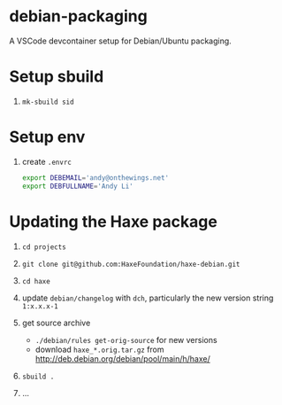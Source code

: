 # debian-packaging

A VSCode devcontainer setup for Debian/Ubuntu packaging.

# Setup sbuild

 1. `mk-sbuild sid`

# Setup env

 1. create `.envrc`
    ```sh
    export DEBEMAIL='andy@onthewings.net'
    export DEBFULLNAME='Andy Li'
    ```

# Updating the Haxe package

 1. `cd projects`

 2. `git clone git@github.com:HaxeFoundation/haxe-debian.git`

 3. `cd haxe`

 4. update `debian/changelog` with `dch`, particularly the new version string `1:x.x.x-1`

 5. get source archive
    - `./debian/rules get-orig-source` for new versions
    - download `haxe_*.orig.tar.gz` from http://deb.debian.org/debian/pool/main/h/haxe/

 6. `sbuild .`

 7. ...
